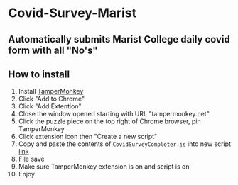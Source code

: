 # Covid-Survey-Marist

## Automatically submits Marist College daily covid form with all "No's"

## How to install

1. Install [TamperMonkey](https://chrome.google.com/webstore/detail/tampermonkey/dhdgffkkebhmkfjojejmpbldmpobfkfo?hl=en)
2. Click "Add to Chrome"
3. Click "Add Extention"
4. Close the window opened starting with URL "tampermonkey.net"
5. Click the puzzle piece on the top right of Chrome browser, pin TamperMonkey
6. Click extension icon then "Create a new script"
7. Copy and paste the contents of `CovidSurveyCompleter.js` into new script [link](https://raw.githubusercontent.com/mitchell3301/Covid-Survey-Marist/main/CovidSurveyCompleter.user.js)
8. File save
9. Make sure TamperMonkey extension is on and script is on
10. Enjoy
